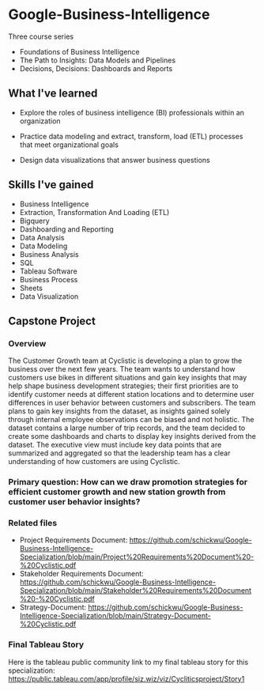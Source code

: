 # Google-Business-Intelligence

Three course series 
- Foundations of Business Intelligence
- The Path to Insights: Data Models and Pipelines
- Decisions, Decisions: Dashboards and Reports



## What I've learned
- Explore the roles of business intelligence (BI) professionals within an organization

- Practice data modeling and extract, transform, load (ETL) processes that meet organizational goals 

- Design data visualizations that answer business questions

## Skills I've gained
- Business Intelligence
- Extraction, Transformation And Loading (ETL)
- Bigquery
- Dashboarding and Reporting
- Data Analysis
- Data Modeling
- Business Analysis
- SQL
- Tableau Software
- Business Process
- Sheets
- Data Visualization


## Capstone Project
### Overview
The Customer Growth team at Cyclistic is developing a plan to grow the business over the next
few years. The team wants to understand how customers use bikes in different situations and
gain key insights that may help shape business development strategies; their first priorities are
to identify customer needs at different station locations and to determine user differences in user
behavior between customers and subscribers. The team plans to gain key insights from the
dataset, as insights gained solely through internal employee observations can be biased and
not holistic. The dataset contains a large number of trip records, and the team decided to create
some dashboards and charts to display key insights derived from the dataset. The executive
view must include key data points that are summarized and aggregated so that the leadership
team has a clear understanding of how customers are using Cyclistic.

### Primary question: How can we draw promotion strategies for efficient customer growth and new station growth from customer user behavior insights?

### Related files 
- Project Requirements Document: https://github.com/schickwu/Google-Business-Intelligence-Specialization/blob/main/Project%20Requirements%20Document%20-%20Cyclistic.pdf
- Stakeholder Requirements Document: https://github.com/schickwu/Google-Business-Intelligence-Specialization/blob/main/Stakeholder%20Requirements%20Document%20-%20Cyclistic.pdf
- Strategy-Document: https://github.com/schickwu/Google-Business-Intelligence-Specialization/blob/main/Strategy-Document-%20Cyclistic.pdf
### Final Tableau Story
Here is the tableau public community link to my final tableau story for this specialization: https://public.tableau.com/app/profile/siz.wiz/viz/Cycliticsproject/Story1
